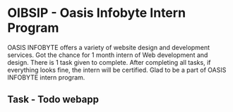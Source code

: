 # OIBSIP - Oasis Infobyte Intern Program
OASIS INFOBYTE offers a variety of website design and development services. Got the chance for 1 month intern of Web development and design.
There is 1 task given to complete. After completing all tasks, if everything looks fine, the intern will be certified. Glad to be a part of OASIS INFOBYTE intern program.

## Task - Todo webapp

